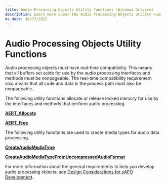 ```yaml
---
title: Audio Processing Objects Utility Functions (Windows Drivers)
description: Learn more about the Audio Processing Objects Utility Functions.
ms.date: 10/27/2022
---
```


# Audio Processing Objects Utility Functions

Audio processing objects must have real-time compatibility. This means that all buffers set aside for use by the audio processing interfaces and methods must be nonpageable. The real-time compatibility requirement also means that all code and data in the process path must also be nonpageable.

The following utility functions allocate or release locked memory for use by the interfaces and methods that perform audio processing.

[**AERT\_Allocate**](/windows/win32/api/baseaudioprocessingobject/nf-baseaudioprocessingobject-aert_allocate)

[**AERT\_Free**](/windows/win32/api/baseaudioprocessingobject/nf-baseaudioprocessingobject-aert_free)

The following utility functions are used to create media types for audio data processing.

[**CreateAudioMediaType**](/windows/win32/api/audiomediatype/nf-audiomediatype-createaudiomediatype)

[**CreateAudioMediaTypeFromUncompressedAudioFormat**](/windows/win32/api/audiomediatype/nf-audiomediatype-createaudiomediatypefromuncompressedaudioformat)

For more information about the general requirements to help you develop audio processing objects, see [Design Considerations for sAPO Development](./exploring-the-windows-vista-audio-engine.md).
